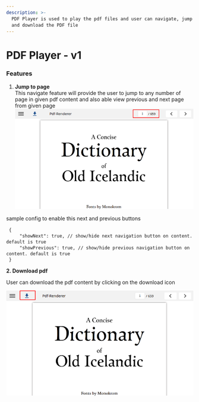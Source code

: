 ```yaml
---
description: >-
  PDF Player is used to play the pdf files and user can navigate, jump to page
  and download the PDF file
---
```


# PDF Player - v1

### Features

1. **Jump to page**\
   This navigate feature will provide the user to jump to any number of page in given pdf content and also able view previous and next page from given page\
   ![](../../../../../.gitbook/assets/jumptopage.png)

sample config to enable this next and previous buttons

```
 { 
     "showNext": true, // show/hide next navigation button on content. default is true
     "showPrevious": true, // show/hide previous navigation button on content. default is true
 }
```

**2. Download pdf**

User can download the pdf content by clicking on the download icon

![](../../../../../.gitbook/assets/download.png)
